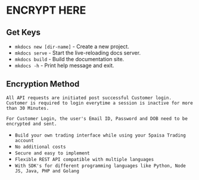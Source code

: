 # ENCRYPT HERE


## Get Keys

* `mkdocs new [dir-name]` - Create a new project.
* `mkdocs serve` - Start the live-reloading docs server.
* `mkdocs build` - Build the documentation site.
* `mkdocs -h` - Print help message and exit.

## Encryption Method

    All API requests are initiated post successful Customer login. Customer is required to login everytime a session is inactive for more than 30 Minutes.
    
    For Customer Login, the user's Email ID, Password and DOB need to be encrypted and sent.

    
* `Build your own trading interface while using your 5paisa Trading account`
* `No additional costs`
* `Secure and easy to implement`
* `Flexible REST API compatible with multiple languages`
* `With SDK's for different programming languages like Python, Node JS, Java, PHP and Golang`
